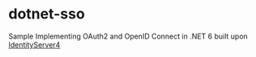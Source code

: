 # dotnet-sso
Sample Implementing OAuth2 and OpenID Connect in .NET 6 built upon <a href="https://github.com/IdentityServer/IdentityServer4">IdentityServer4</a>

